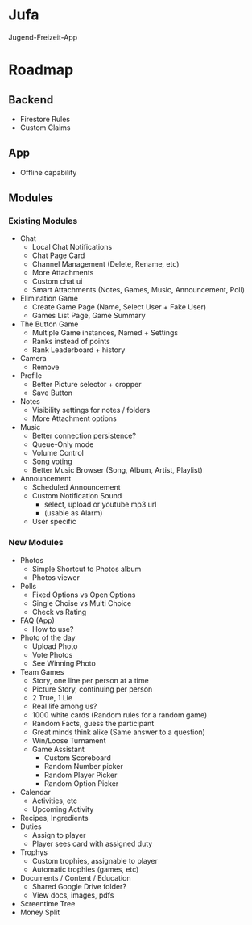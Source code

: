 # Jufa

Jugend-Freizeit-App

# Roadmap


## Backend

- Firestore Rules
- Custom Claims

## App

- Offline capability

## Modules

### Existing Modules

- Chat
  - Local Chat Notifications
  - Chat Page Card
  - Channel Management (Delete, Rename, etc)
  - More Attachments
  - Custom chat ui
  - Smart Attachments (Notes, Games, Music, Announcement, Poll)
- Elimination Game
  - Create Game Page (Name, Select User + Fake User)
  - Games List Page, Game Summary
- The Button Game
  - Multiple Game instances, Named + Settings 
  - Ranks instead of points
  - Rank Leaderboard + history
- Camera
  - Remove
- Profile
  - Better Picture selector + cropper
  - Save Button
- Notes
  - Visibility settings for notes / folders
  - More Attachment options
- Music
  - Better connection persistence?
  - Queue-Only mode
  - Volume Control
  - Song voting
  - Better Music Browser (Song, Album, Artist, Playlist)
- Announcement
  - Scheduled Announcement
  - Custom Notification Sound
    - select, upload or youtube mp3 url
    - (usable as Alarm)
  - User specific

### New Modules

- Photos
    - Simple Shortcut to Photos album 
    - Photos viewer
- Polls
  - Fixed Options vs Open Options
  - Single Choise vs Multi Choice
  - Check vs Rating
- FAQ (App)
  - How to use?
- Photo of the day
  - Upload Photo
  - Vote Photos
  - See Winning Photo
- Team Games
  - Story, one line per person at a time
  - Picture Story, continuing per person
  - 2 True, 1 Lie
  - Real life among us?
  - 1000 white cards (Random rules for a random game)
  - Random Facts, guess the participant
  - Great minds think alike (Same answer to a question)
  - Win/Loose Turnament
  - Game Assistant
    - Custom Scoreboard
    - Random Number picker
    - Random Player Picker
    - Random Option Picker
- Calendar
  - Activities, etc
  - Upcoming Activity
- Recipes, Ingredients
- Duties
  - Assign to player
  - Player sees card with assigned duty 
- Trophys
  - Custom trophies, assignable to player
  - Automatic trophies (games, etc)
- Documents / Content / Education
  - Shared Google Drive folder?
  - View docs, images, pdfs
- Screentime Tree
- Money Split

